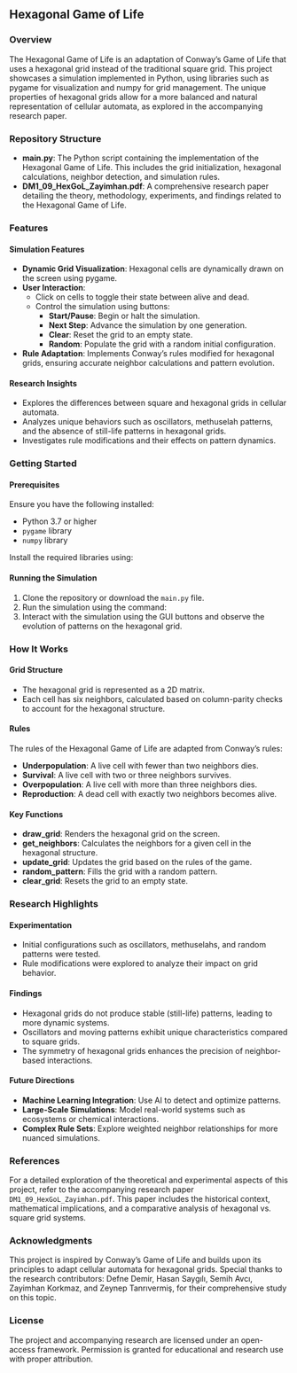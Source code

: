 ## Hexagonal Game of Life

### Overview

The Hexagonal Game of Life is an adaptation of Conway’s Game of Life that uses a hexagonal grid instead of the traditional square grid. This project showcases a simulation implemented in Python, using libraries such as pygame for visualization and numpy for grid management. The unique properties of hexagonal grids allow for a more balanced and natural representation of cellular automata, as explored in the accompanying research paper.

### Repository Structure

- **main.py**: The Python script containing the implementation of the Hexagonal Game of Life. This includes the grid initialization, hexagonal calculations, neighbor detection, and simulation rules.
- **DM1_09_HexGoL_Zayimhan.pdf**: A comprehensive research paper detailing the theory, methodology, experiments, and findings related to the Hexagonal Game of Life.

### Features

#### Simulation Features
- **Dynamic Grid Visualization**: Hexagonal cells are dynamically drawn on the screen using pygame.
- **User Interaction**:
  - Click on cells to toggle their state between alive and dead.
  - Control the simulation using buttons:
    - **Start/Pause**: Begin or halt the simulation.
    - **Next Step**: Advance the simulation by one generation.
    - **Clear**: Reset the grid to an empty state.
    - **Random**: Populate the grid with a random initial configuration.
- **Rule Adaptation**: Implements Conway’s rules modified for hexagonal grids, ensuring accurate neighbor calculations and pattern evolution.

#### Research Insights
- Explores the differences between square and hexagonal grids in cellular automata.
- Analyzes unique behaviors such as oscillators, methuselah patterns, and the absence of still-life patterns in hexagonal grids.
- Investigates rule modifications and their effects on pattern dynamics.

### Getting Started

#### Prerequisites
Ensure you have the following installed:
- Python 3.7 or higher
- `pygame` library
- `numpy` library

Install the required libraries using:

#### Running the Simulation
1. Clone the repository or download the `main.py` file.
2. Run the simulation using the command:
3. Interact with the simulation using the GUI buttons and observe the evolution of patterns on the hexagonal grid.

### How It Works

#### Grid Structure
- The hexagonal grid is represented as a 2D matrix.
- Each cell has six neighbors, calculated based on column-parity checks to account for the hexagonal structure.

#### Rules
The rules of the Hexagonal Game of Life are adapted from Conway’s rules:
- **Underpopulation**: A live cell with fewer than two neighbors dies.
- **Survival**: A live cell with two or three neighbors survives.
- **Overpopulation**: A live cell with more than three neighbors dies.
- **Reproduction**: A dead cell with exactly two neighbors becomes alive.

#### Key Functions
- **draw_grid**: Renders the hexagonal grid on the screen.
- **get_neighbors**: Calculates the neighbors for a given cell in the hexagonal structure.
- **update_grid**: Updates the grid based on the rules of the game.
- **random_pattern**: Fills the grid with a random pattern.
- **clear_grid**: Resets the grid to an empty state.

### Research Highlights

#### Experimentation
- Initial configurations such as oscillators, methuselahs, and random patterns were tested.
- Rule modifications were explored to analyze their impact on grid behavior.

#### Findings
- Hexagonal grids do not produce stable (still-life) patterns, leading to more dynamic systems.
- Oscillators and moving patterns exhibit unique characteristics compared to square grids.
- The symmetry of hexagonal grids enhances the precision of neighbor-based interactions.

#### Future Directions
- **Machine Learning Integration**: Use AI to detect and optimize patterns.
- **Large-Scale Simulations**: Model real-world systems such as ecosystems or chemical interactions.
- **Complex Rule Sets**: Explore weighted neighbor relationships for more nuanced simulations.

### References

For a detailed exploration of the theoretical and experimental aspects of this project, refer to the accompanying research paper `DM1_09_HexGoL_Zayimhan.pdf`. This paper includes the historical context, mathematical implications, and a comparative analysis of hexagonal vs. square grid systems.

### Acknowledgments

This project is inspired by Conway’s Game of Life and builds upon its principles to adapt cellular automata for hexagonal grids. Special thanks to the research contributors: Defne Demir, Hasan Saygılı, Semih Avcı, Zayimhan Korkmaz, and Zeynep Tanrıvermiş, for their comprehensive study on this topic.

### License

The project and accompanying research are licensed under an open-access framework. Permission is granted for educational and research use with proper attribution.
